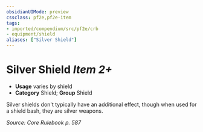 ```yaml
---
obsidianUIMode: preview
cssclass: pf2e,pf2e-item
tags:
- imported/compendium/src/pf2e/crb
- equipment/shield
aliases: ["Silver Shield"]
---
```

# Silver Shield *Item 2+*  

- **Usage** varies by shield
- **Category** Shield; **Group** Shield 

Silver shields don't typically have an additional effect, though when used for a shield bash, they are silver weapons.

*Source: Core Rulebook p. 587*